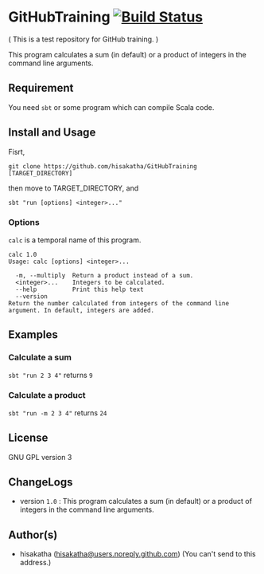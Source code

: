 # GitHubTraining [![Build Status](https://travis-ci.org/hisakatha/GitHubTraining.svg?branch=master)](https://travis-ci.org/hisakatha/GitHubTraining)

( This is a test repository for GitHub training. )

This program calculates a sum (in default) or a product of integers in the command line arguments.

## Requirement

You need `sbt` or some program which can compile Scala code.

## Install and Usage

Fisrt,

```
git clone https://github.com/hisakatha/GitHubTraining [TARGET_DIRECTORY]
```

then move to TARGET_DIRECTORY, and

```
sbt "run [options] <integer>..."
```

### Options

`calc` is a temporal name of this program.

```
calc 1.0
Usage: calc [options] <integer>...

  -m, --multiply  Return a product instead of a sum.
  <integer>...    Integers to be calculated.
  --help          Print this help text
  --version       
Return the number calculated from integers of the command line argument. In default, integers are added.

```

## Examples

### Calculate a sum

`sbt "run 2 3 4"` returns `9`

### Calculate a product

`sbt "run -m 2 3 4"` returns `24`

## License

GNU GPL version 3

## ChangeLogs

- version `1.0` : This program calculates a sum (in default) or a product of integers in the command line arguments.

## Author(s)

- hisakatha (hisakatha@users.noreply.github.com) (You can't send to this address.)
